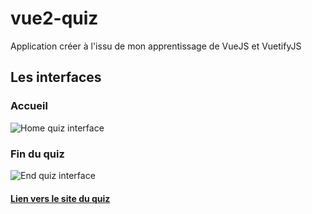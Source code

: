 # vue2-quiz

Application créer à l'issu de mon apprentissage de VueJS et VuetifyJS

## Les interfaces

### Accueil

![Home quiz interface](https://i.ibb.co/ySJPd6S/Capture-d-e-cran-2021-11-03-a-23-24-26.png)

### Fin du quiz

![End quiz interface](https://i.ibb.co/ySJPd6S/Capture-d-e-cran-2021-11-03-a-23-24-26.png)

#### [Lien vers le site du quiz](https://v2quiz.netlify.app)
